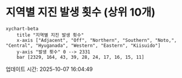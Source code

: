 # 지역별 지진 발생 횟수 (상위 10개)

```mermaid
xychart-beta
    title "지역별 지진 발생 횟수"
    x-axis ["Adjacent", "Off", "Northern", "Southern", "Noto,", "Central", "Hyuganada", "Western", "Eastern", "Kiisuido"]
    y-axis "발생 횟수" 0 --> 2331
    bar [2329, 164, 43, 39, 28, 24, 17, 16, 15, 11]
```

업데이트 시간: 2025-10-07 16:04:49
